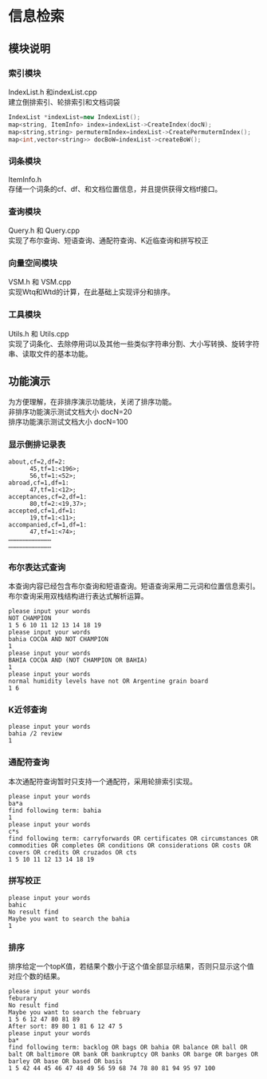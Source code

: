 # 信息检索
## 模块说明
### 索引模块
IndexList.h 和indexList.cpp  <br>
建立倒排索引、轮排索引和文档词袋
```C++
IndexList *indexList=new IndexList();
map<string, ItemInfo> index=indexList->CreateIndex(docN);
map<string,string> permutermIndex=indexList->CreatePermutermIndex();
map<int,vector<string>> docBoW=indexList->createBoW();
```
### 词条模块
ItemInfo.h  <br>
存储一个词条的cf、df、和文档位置信息，并且提供获得文档tf接口。
### 查询模块
Query.h 和 Query.cpp <br>
实现了布尔查询、短语查询、通配符查询、K近临查询和拼写校正
### 向量空间模块
VSM.h  和 VSM.cpp <br>
实现Wtq和Wtd的计算，在此基础上实现评分和排序。
### 工具模块
Utils.h 和 Utils.cpp <br>
实现了词条化、去除停用词以及其他一些类似字符串分割、大小写转换、旋转字符串、读取文件的基本功能。
## 功能演示
为方便理解，在非排序演示功能块，关闭了排序功能。<br>
非排序功能演示测试文档大小 docN=20 <br>
排序功能演示测试文档大小 docN=100
### 显示倒排记录表
```
about,cf=2,df=2:
	  45,tf=1:<196>;
	  56,tf=1:<52>;
abroad,cf=1,df=1:
	  47,tf=1:<12>;
acceptances,cf=2,df=1:
	  80,tf=2:<19,37>;
accepted,cf=1,df=1:
	  19,tf=1:<11>;
accompanied,cf=1,df=1:
	  47,tf=1:<74>;
………………………………
………………………………
```
### 布尔表达式查询
本查询内容已经包含布尔查询和短语查询。短语查询采用二元词和位置信息索引。布尔查询采用双栈结构进行表达式解析运算。
```
please input your words
NOT CHAMPION
1 5 6 10 11 12 13 14 18 19 
please input your words
bahia COCOA AND NOT CHAMPION
1 
please input your words
BAHIA COCOA AND (NOT CHAMPION OR BAHIA)
1 
please input your words
normal humidity levels have not OR Argentine grain board
1 6 
```
### K近邻查询
```
please input your words
bahia /2 review
1 
```
### 通配符查询
本次通配符查询暂时只支持一个通配符，采用轮排索引实现。
```
please input your words
ba*a
find following term: bahia
1 
please input your words
c*s
find following term: carryforwards OR certificates OR circumstances OR commodities OR completes OR conditions OR considerations OR costs OR covers OR credits OR cruzados OR cts
1 5 10 11 12 13 14 18 19 
```
### 拼写校正
```
please input your words
bahic
No result find
Maybe you want to search the bahia
1 
```
### 排序
排序给定一个topK值，若结果个数小于这个值全部显示结果，否则只显示这个值对应个数的结果。
```
please input your words
feburary
No result find
Maybe you want to search the february
1 5 6 12 47 80 81 89 
After sort: 89 80 1 81 6 12 47 5 
please input your words
ba*
find following term: backlog OR bags OR bahia OR balance OR ball OR balt OR baltimore OR bank OR bankruptcy OR banks OR barge OR barges OR barley OR base OR based OR basis
1 5 42 44 45 46 47 48 49 56 59 68 74 78 80 81 94 95 97 100 
```
